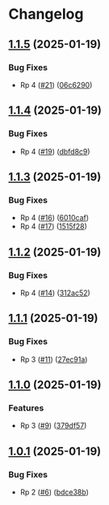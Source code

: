 # Changelog

## [1.1.5](https://github.com/PovilasPliuskus/VersioningTestRepo/compare/1.1.4...1.1.5) (2025-01-19)


### Bug Fixes

* Rp 4 ([#21](https://github.com/PovilasPliuskus/VersioningTestRepo/issues/21)) ([06c6290](https://github.com/PovilasPliuskus/VersioningTestRepo/commit/06c62902f4a9c0c04d89bd002a448cb1756728db))

## [1.1.4](https://github.com/PovilasPliuskus/VersioningTestRepo/compare/1.1.3...1.1.4) (2025-01-19)


### Bug Fixes

* Rp 4 ([#19](https://github.com/PovilasPliuskus/VersioningTestRepo/issues/19)) ([dbfd8c9](https://github.com/PovilasPliuskus/VersioningTestRepo/commit/dbfd8c9cb0f4d3cfbd7834b96a4c4d07a5faede1))

## [1.1.3](https://github.com/PovilasPliuskus/VersioningTestRepo/compare/1.1.2...1.1.3) (2025-01-19)


### Bug Fixes

* Rp 4 ([#16](https://github.com/PovilasPliuskus/VersioningTestRepo/issues/16)) ([6010caf](https://github.com/PovilasPliuskus/VersioningTestRepo/commit/6010caf9f2cd2e8480162b703dbc8933d186aaa3))
* Rp 4 ([#17](https://github.com/PovilasPliuskus/VersioningTestRepo/issues/17)) ([1515f28](https://github.com/PovilasPliuskus/VersioningTestRepo/commit/1515f2810f354c3559c1d65f5baeb57b179cea09))

## [1.1.2](https://github.com/PovilasPliuskus/VersioningTestRepo/compare/1.1.1...1.1.2) (2025-01-19)


### Bug Fixes

* Rp 4 ([#14](https://github.com/PovilasPliuskus/VersioningTestRepo/issues/14)) ([312ac52](https://github.com/PovilasPliuskus/VersioningTestRepo/commit/312ac5220816de567e3f74663ef7ca8cdc668eb2))

## [1.1.1](https://github.com/PovilasPliuskus/VersioningTestRepo/compare/1.1.0...1.1.1) (2025-01-19)


### Bug Fixes

* Rp 3 ([#11](https://github.com/PovilasPliuskus/VersioningTestRepo/issues/11)) ([27ec91a](https://github.com/PovilasPliuskus/VersioningTestRepo/commit/27ec91a65265dbea9d05efd7f66c75eee9f649b4))

## [1.1.0](https://github.com/PovilasPliuskus/VersioningTestRepo/compare/1.0.1...1.1.0) (2025-01-19)


### Features

* Rp 3 ([#9](https://github.com/PovilasPliuskus/VersioningTestRepo/issues/9)) ([379df57](https://github.com/PovilasPliuskus/VersioningTestRepo/commit/379df578198586f92eb860ffff171f1402b8e4e7))

## [1.0.1](https://github.com/PovilasPliuskus/VersioningTestRepo/compare/v1.0.0...1.0.1) (2025-01-19)


### Bug Fixes

* Rp 2 ([#6](https://github.com/PovilasPliuskus/VersioningTestRepo/issues/6)) ([bdce38b](https://github.com/PovilasPliuskus/VersioningTestRepo/commit/bdce38b6c8791a71793d86ac0b3c12e35793fa8e))

